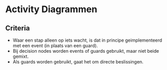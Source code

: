 
# Activity Diagrammen
## Criteria 
- Waar een stap alleen op iets wacht, is dat in principe geimplementeerd met een event (in plaats van een guard).
- Bij decision nodes worden events of guards gebruikt, maar niet beide gemixt.
- Als guards worden gebruikt, gaat het om directe beslissingen.